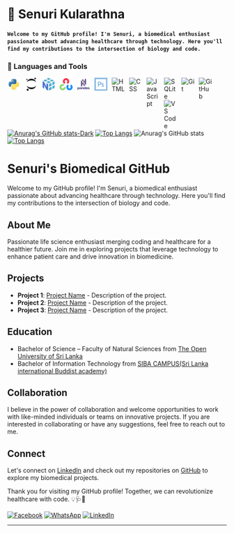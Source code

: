 # 🦠 Senuri Kularathna

**`Welcome to my GitHub profile! I'm Senuri, a biomedical enthusiast passionate about advancing healthcare through technology. Here you'll find my contributions to the intersection of biology and code.  `**



### 🧰 Languages and Tools


<img align="left" alt="Python" width="30px" style="padding-right:10px;" src="https://raw.githubusercontent.com/devicons/devicon/1119b9f84c0290e0f0b38982099a2bd027a48bf1/icons/python/python-original.svg">

<img align="left" alt="Jupyter" width="30px" style="padding-right:10px;" src="https://raw.githubusercontent.com/devicons/devicon/1119b9f84c0290e0f0b38982099a2bd027a48bf1/icons/jupyter/jupyter-plain.svg">
<img align="left" alt="NumPy" width="30px" style="padding-right:10px;" src="https://raw.githubusercontent.com/devicons/devicon/1119b9f84c0290e0f0b38982099a2bd027a48bf1/icons/numpy/numpy-original.svg">
<img align="left" alt="OpenCV" width="30px" style="padding-right:10px;" src="https://raw.githubusercontent.com/devicons/devicon/1119b9f84c0290e0f0b38982099a2bd027a48bf1/icons/opencv/opencv-original.svg">
<img align="left" alt="Pandas" width="30px" style="padding-right:10px;" src="https://raw.githubusercontent.com/devicons/devicon/1119b9f84c0290e0f0b38982099a2bd027a48bf1/icons/pandas/pandas-original-wordmark.svg">

<img align="left" alt="Adobe Photoshop" width="30px" style="padding-right:10px;" src="https://raw.githubusercontent.com/devicons/devicon/1119b9f84c0290e0f0b38982099a2bd027a48bf1/icons/photoshop/photoshop-line.svg">

     

<img align="left" alt="HTML" width="30px" style="padding-right:10px;" src="https://cdn.jsdelivr.net/gh/devicons/devicon/icons/html5/html5-plain.svg" />
<img align="left" alt="CSS" width="30px" style="padding-right:10px;" src="https://cdn.jsdelivr.net/gh/devicons/devicon/icons/css3/css3-plain.svg" />
<img align="left" alt="JavaScript" width="30px" style="padding-right:10px;" src="https://cdn.jsdelivr.net/gh/devicons/devicon/icons/javascript/javascript-plain.svg" />

<img align="left" alt="SQLite" width="30px" style="padding-right:10px;" src="https://cdn.jsdelivr.net/gh/devicons/devicon/icons/sqlite/sqlite-original.svg" />
<img align="left" alt="Git" width="30px" style="padding-right:10px;" src="https://cdn.jsdelivr.net/gh/devicons/devicon/icons/git/git-original.svg" />
<img align="left" alt="GitHub" width="30px" style="padding-right:10px;" src="https://upload.wikimedia.org/wikipedia/commons/thumb/c/c4/Unity_2021.svg/1920px-Unity_2021.svg.png" />
<img align="left" alt="VS Code" width="30px" style="padding-right:10px;" src="https://cdn.jsdelivr.net/gh/devicons/devicon/icons/vscode/vscode-original.svg" />

<br>

#
[![Anurag's GitHub stats-Dark](https://github-readme-stats.vercel.app/api?username=Senuri2000&show_icons=true&theme=dark#gh-dark-mode-only)](https://github.com/anuraghazra/github-readme-stats#gh-dark-mode-only)
[![Top Langs](https://github-readme-stats.vercel.app/api/top-langs/?username=Senuri2000&hide=html,kotlin,swift,css,objective-c,batchfile,CMake,shell,c%2B%2B&langs_count=10&layout=compact&theme=dark)](https://github.com/anuraghazra/github-readme-stats)               ![Anurag's GitHub stats](https://github-readme-stats.vercel.app/api?username=Senuri2000&show_icons=true&theme=radical&hide=commits,prs,contribs) [![Top Langs](https://github-readme-stats.vercel.app/api/top-langs/?username=kezara666&hide=c,html,kotlin,swift,css,objective-c,batchfile,CMake,shell,c%2B%2B&langs_count=10&hide_progress=true&theme=dark)](https://github.com/anuraghazra/github-readme-stats)


# Senuri's Biomedical GitHub

Welcome to my GitHub profile! I'm Senuri, a biomedical enthusiast passionate about advancing healthcare through technology. Here you'll find my contributions to the intersection of biology and code.

## About Me

Passionate life science enthusiast merging coding and healthcare for a healthier future. Join me in exploring projects that leverage technology to enhance patient care and drive innovation in biomedicine.

## Projects

- **Project 1**: [Project Name](link-to-project-repo) - Description of the project.
- **Project 2**: [Project Name](link-to-project-repo) - Description of the project.
- **Project 3**: [Project Name](link-to-project-repo) - Description of the project.

## Education

- Bachelor of Science – Faculty of Natural Sciences from [The Open University of Sri Lanka](https://ou.ac.lk/)
- Bachelor of Information Technology from [SIBA CAMPUS(Sri Lanka international Buddist academy) ](https://siba.edu.lk/)

## Collaboration

I believe in the power of collaboration and welcome opportunities to work with like-minded individuals or teams on innovative projects. If you are interested in collaborating or have any suggestions, feel free to reach out to me.

## Connect

Let's connect on [LinkedIn](https://www.linkedin.com/in/senuri) and check out my repositories on [GitHub](https://github.com/Senuri2000) to explore my biomedical projects.

Thank you for visiting my GitHub profile! Together, we can revolutionize healthcare with code. 💡🩺🚀



<a href='https://web.facebook.com/kehsra/'>![Facebook](https://img.shields.io/badge/Facebook-%231877F2.svg?style=for-the-badge&logo=Facebook&logoColor=white)</a>
<a href='https://wa.me/qr/DMZUDLVR6Z47O1 '>![WhatsApp](https://img.shields.io/badge/WhatsApp-25D366?style=for-the-badge&logo=whatsapp&logoColor=white)</a>
<a href='https://www.linkedin.com/in/senuri-kularathna-775757247/'>![LinkedIn](https://img.shields.io/badge/linkedin-%230077B5.svg?style=for-the-badge&logo=linkedin&logoColor=white)</a>

---


